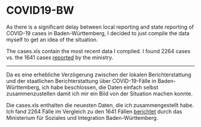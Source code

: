 # COVID19-BW

As there is a significant delay between local reporting and state reporting of
COVID-19 cases in Baden-Württemberg, I decided to just compile the data myself
to get an idea of the situation.

The cases.xls contain the most recent data I compiled. I found 2264 cases vs.
the 1641 cases [reported](https://sozialministerium.baden-wuerttemberg.de/de/gesundheit-pflege/gesundheitsschutz/infektionsschutz-hygiene/informationen-zu-coronavirus/)
by the ministry.

---


Da es eine erhebliche Verzögerung zwischen der lokalen Berichterstattung und der staatlichen Berichterstattung über
COVID-19-Fälle in Baden-Württemberg, ich habe beschlossen, die Daten einfach selbst zusammenzustellen
damit ich mir ein Bild von der Situation machen konnte.

Die cases.xls enthalten die neuesten Daten, die ich zusammengestellt habe. Ich fand 2264 Fälle im Vergleich zu
den 1641 Fällen [berichtet](https://sozialministerium.baden-wuerttemberg.de/de/gesundheit-pflege/gesundheitsschutz/infektionsschutz-hygiene/informationen-zu-coronavirus/)
durch das Ministerium für Soziales und Integration Baden-Württemberg.  